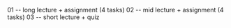 01 -- long lecture  + assignment (4 tasks)
02 -- mid lecture   + assignment (4 tasks)
03 -- short lecture + quiz